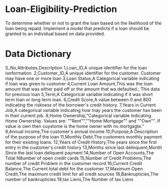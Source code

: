 # Loan-Eligibility-Prediction
To determine whether or not to grant the loan based on the likelihood of the loan being repaid. 
Implement a model that predicts if a loan should be granted to an individual based on data provided.

# Data Dictionary
S_No,Attributes,Description
1,Loan_ID,A unique identifier for the loan ionformation.
2,Customer_ID,A unique identifier for the customer. Customer may have one or more loan
3,Loan Status,A Categorical variable indicating if loan was given to customer
4,Current Loan Amount,This was the loan amount that was either paid off or the amount that wa defaulted.; This data for previous loan
5,Term,A Categorical variable indicating if it was short term loan or long term loan.
6,Credit Score,A value between 0 and 800 indicating the riskness of the borrower's credit history.
7,Years in Current Job,A categorical variable indicating how may years the customer has been in their current job.
8,Home Ownership,"Categorical variable indicating Home Ownership. Values are: ""Rent"",""Home Mortgage"" and ""Own"". If value is own then cuystome is the home owner with no mortgagte."
9,Annual income,The customer's annual income
10,Purpose,A Description of the purpose of the loan
11,Monthly Debt,The customers monthly payment for their existing loans.
12,Years of Credit History,The years since the first entry in the customer's credit history
13,Months since last delinquent,Month Since the last loan deliquent payment
14,Number of Open Accounts,The Total N8umber of open credit cards
15,Number of Credit Problems,The number of credit Problem in the customer record
16,Current Credit Balance,The Current total debt for the customer
17,Maximum Open Credit,The maximum credit limit for all credit sources
18,Bankrupticies,The number of bankrupticies
19,tax Liens,The Number of tax Liens

